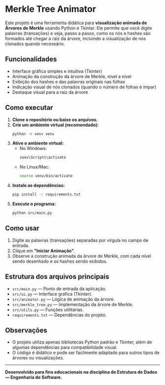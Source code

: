 # Merkle Tree Animator

Este projeto é uma ferramenta didática para **visualização animada de Árvores de Merkle** usando Python e Tkinter. Ele permite que você digite palavras (transações) e veja, passo a passo, como os nós e hashes são formados até chegar à raiz da árvore, incluindo a visualização de nós clonados quando necessário.

## Funcionalidades

- Interface gráfica simples e intuitiva (Tkinter)
- Animação da construção da árvore de Merkle, nível a nível
- Exibição dos hashes e das palavras originais nas folhas
- Indicação visual de nós clonados (quando o número de folhas é ímpar)
- Destaque visual para a raiz da árvore

## Como executar

1. **Clone o repositório ou baixe os arquivos.**
2. **Crie um ambiente virtual (recomendado):**
   ```sh
   python -m venv venv
   ```
3. **Ative o ambiente virtual:**
   - No Windows:
     ```sh
     venv\Scripts\activate
     ```
   - No Linux/Mac:
     ```sh
     source venv/bin/activate
     ```
4. **Instale as dependências:**
   ```sh
   pip install -r requirements.txt
   ```
5. **Execute o programa:**
   ```sh
   python src/main.py
   ```

## Como usar

1. Digite as palavras (transações) separadas por vírgula no campo de entrada.
2. Clique em **"Iniciar Animação"**.
3. Observe a construção animada da árvore de Merkle, com cada nível sendo desenhado e os hashes sendo exibidos.

## Estrutura dos arquivos principais

- `src/main.py` — Ponto de entrada da aplicação.
- `src/ui.py` — Interface gráfica (Tkinter).
- `src/animator.py` — Lógica de animação da árvore.
- `src/merkle_tree.py` — Implementação da árvore de Merkle.
- `src/utils.py` — Funções utilitárias.
- `requirements.txt` — Dependências do projeto.

## Observações

- O projeto utiliza apenas bibliotecas Python padrão e Tkinter, além de algumas dependências para compatibilidade visual.
- O código é didático e pode ser facilmente adaptado para outros tipos de árvores ou visualizações.

---

**Desenvolvido para fins educacionais na disciplina de Estrutura de Dados — Engenharia de Software.**
